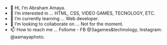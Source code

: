 - 👋 Hi, I’m Abraham Amaya.
- 👀 I’m interested in ... HTML, CSS, VIDEO GAMES, TECNOLOGY, ETC.
- 🌱 I’m currently learning ... Web developer.
- 💞️ I’m looking to collaborate on ... Not for the moment.
- 📫 How to reach me ... Follome - FB @3agames&technology, Instagram: @aamayaphoto.

<!---
aamaya127/aamaya127 is a ✨ special ✨ repository because its `README.md` (this file) appears on your GitHub profile.
You can click the Preview link to take a look at your changes.
--->
